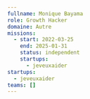 ```yaml
---
fullname: Monique Bayama
role: Growth Hacker
domaine: Autre
missions:
  - start: 2022-03-25
    end: 2025-01-31
    status: independent
    startups:
      - jeveuxaider
startups:
  - jeveuxaider
teams: []
---
```

